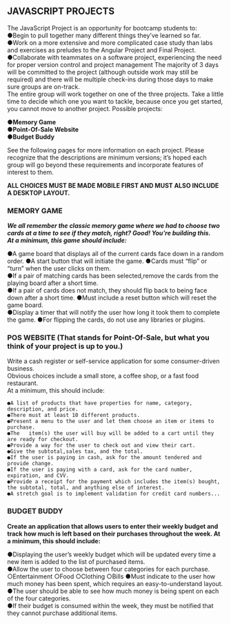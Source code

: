 ## JAVASCRIPT PROJECTS

The JavaScript Project is an opportunity for bootcamp students to:  
●Begin to pull together many different things they’ve learned so far.  
●Work on a more extensive and more complicated case study than labs and exercises as preludes to the Angular Project and Final Project.
●Collaborate with teammates on a software project, experiencing the need for proper version control and project management The majority of 3 days will be committed to the project (although outside work may still be required) and there will be multiple check-ins during those days to make sure groups are on-track.  
The entire group will work together on one of the three projects. Take a little time to decide which one you want to tackle, because once you get started, you cannot move to another project. Possible projects:

**●Memory Game**  
**●Point-Of-Sale Website**  
**●Budget Buddy**

See the following pages for more information on each project.
Please recognize that the descriptions are minimum versions; it’s hoped each group will go beyond these requirements and incorporate features of interest to them.

**ALL CHOICES MUST BE MADE MOBILE FIRST AND MUST ALSO INCLUDE A DESKTOP LAYOUT.**

### MEMORY GAME

**_We all remember the classic memory game where we had to choose two cards at a time to see if they match, right? Good! You’re building this.  
At a minimum, this game should include:_**

●A game board that displays all of the current cards face down in a random order.
●A start button that will initiate the game. ●Cards must “flip” or “turn” when the user clicks on them.  
●If a pair of matching cards has been selected,remove the cards from the playing board after a short time.  
●If a pair of cards does not match, they should flip back to being face down after a short time. ●Must include a reset button which will reset the game board.  
●Display a timer that will notify the user how long it took them to complete the game.
●For flipping the cards, do not use any libraries or plugins.

### POS WEBSITE (That stands for Point-Of-Sale, but what you think of your project is up to you.)

Write a cash register or self-service application for some consumer-driven business.  
 Obvious choices include a small store, a coffee shop, or a fast food restaurant.  
 At a minimum, this should include:

    ●A list of products that have properties for name, category, description, and price.
    ●There must at least 10 different products.
    ●Present a menu to the user and let them choose an item or items to purchase.
    ●The   item(s) the user will buy will be added to a cart until they are ready for checkout.
    ●Provide a way for the user to check out and view their cart.
    ●Give the subtotal,sales tax, and the total.
    ●If the user is paying in cash, ask for the amount tendered and provide change.
    ●If the user is paying with a card, ask for the card number, expiration, and CVV.
    ●Provide a receipt for the payment which includes the item(s) bought, the subtotal, total, and anything else of interest.
    ●A stretch goal is to implement validation for credit card numbers...

### BUDGET BUDDY

**Create an application that allows users to enter their weekly budget and track how much is left based on their purchases throughout the week.
At a minimum, this should include:**

●Displaying the user’s weekly budget which will be updated every time a new item is added to the list of purchased items.  
 ●Allow the user to choose between four categories for each purchase. ○Entertainment ○Food ○Clothing ○Bills ●Must indicate to the user how much money has been spent, which requires an easy-to-understand layout.  
 ●The user should be able to see how much money is being spent on each of the four categories.  
 ●If their budget is consumed within the week, they must be notified that they cannot purchase additional items.
